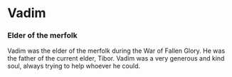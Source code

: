 # Vadim
### Elder of the merfolk

Vadim was the elder of the merfolk during the War of Fallen Glory. He was the father of the current elder, Tibor. Vadim was a very generous and kind soul, always trying to help whoever he could.
